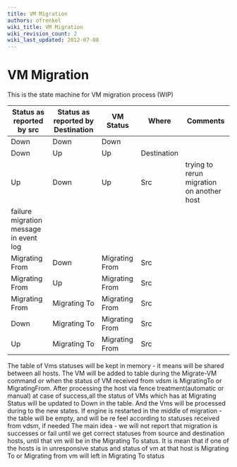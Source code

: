 ```yaml
---
title: VM Migration
authors: ofrenkel
wiki_title: VM Migration
wiki_revision_count: 2
wiki_last_updated: 2012-07-08
---
```


# VM Migration

This is the state machine for VM migration process (WIP)

| Status as reported by src | Status as reported by Destination | VM Status      | Where       | Comments                                  |
|---------------------------|-----------------------------------|----------------|-------------|-------------------------------------------|
| Down                      | Down                              | Down           |             |                                           |
| Down                      | Up                                | Up             | Destination |                                           |
| Up                        | Down                              | Up             | Src         | trying to rerun migration on another host 
                                                                                                 failure migration message in event log    |
| Migrating From            | Down                              | Migrating From | Src         |                                           |
| Migrating From            | Up                                | Migrating From | Src         |                                           |
| Migrating From            | Migrating To                      | Migrating From | Src         |                                           |
| Down                      | Migrating To                      | Migrating From | Src         |                                           |
| Up                        | Migrating To                      | Migrating From | Src         |                                           |

The table of Vms statuses will be kept in memory - it means will be shared between all hosts.
The VM will be added to table during the Migrate-VM command or when the status of VM received from vdsm is MigratingTo or MigratingFrom.
After processing the host via fence treatment(automatic or manual) at case of success,all the status of VMs which has at Migrating Status will be updated to Down in the table. And the Vms will be processed during to the new states.
If engine is restarted in the middle of migration - the table will be empty, and will be re feel according to statuses received from vdsm, if needed
The main idea - we will not report that migration is successes or fail until we get correct statuses from source and destination hosts, until that vm will be in the Migrating To status. It is mean that if one of the hosts is in unresponsive status and status of vm at that host is Migrating To or Migrating from vm will left in Migrating To status
